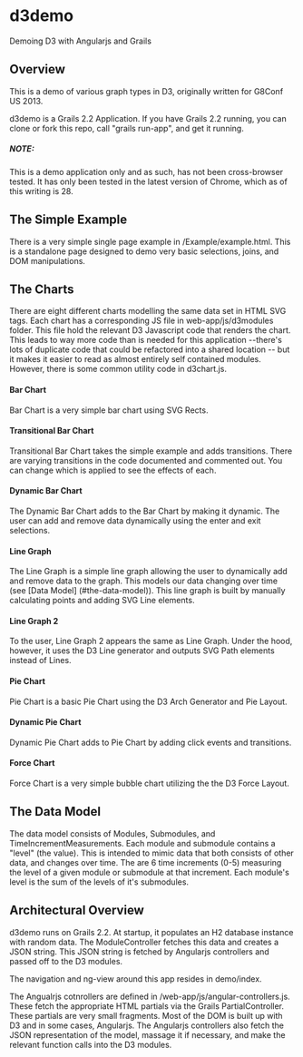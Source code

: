 # d3demo

Demoing D3 with Angularjs and Grails

## Overview

This is a demo of various graph types in D3, originally written for G8Conf US 2013.

d3demo is a Grails 2.2 Application. If you have Grails 2.2 running, you can clone or fork this repo, call "grails run-app", and get it running.

##### NOTE:
This is a demo application only and as such, has not been cross-browser tested. It has only been tested in the latest version of Chrome, which as of this writing is 28.

## The Simple Example

There is a very simple single page example in /Example/example.html. This is a standalone page designed to demo very basic selections, joins, and DOM manipulations.

## The Charts

There are eight different charts modelling the same data set in HTML SVG tags. Each chart has a corresponding JS file in web-app/js/d3modules folder. This file hold the relevant D3 Javascript code that renders the chart. This leads to way more code than is needed for this application --there's lots of duplicate code that could be refactored into a shared location -- but it makes it easier to read as almost entirely self contained modules. However, there is some common utility code in d3chart.js.

#### Bar Chart

Bar Chart is a very simple bar chart using SVG Rects.

#### Transitional Bar Chart

Transitional Bar Chart takes the simple example and adds transitions. There are varying transitions in the code documented and commented out. You can change which is applied to see the effects of each.

#### Dynamic Bar Chart

The Dynamic Bar Chart adds to the Bar Chart by making it dynamic. The user can add and remove data dynamically using the enter and exit selections.

#### Line Graph

The Line Graph is a simple line graph allowing the user to dynamically add and remove data to the graph. This models our data changing over time (see [Data Model] (#the-data-model)). This line graph is built by manually calculating points and adding SVG Line elements.

#### Line Graph 2

To the user, Line Graph 2 appears the same as Line Graph. Under the hood, however, it uses the D3 Line generator and outputs SVG Path elements instead of Lines.

#### Pie Chart

Pie Chart is a basic Pie Chart using the D3 Arch Generator and Pie Layout.

#### Dynamic Pie Chart

Dynamic Pie Chart adds to Pie Chart by adding click events and transitions.

#### Force Chart

Force Chart is a very simple bubble chart utilizing the the D3 Force Layout.

## The Data Model

The data model consists of Modules, Submodules, and TimeIncrementMeasurements. Each module and submodule contains a "level" (the value). This is intended to mimic data that both consists of other data, and changes over time. The are 6 time increments (0-5) measuring the level of a given module or submodule at that increment. Each module's level is the sum of the levels of it's submodules.

## Architectural Overview

d3demo runs on Grails 2.2. At startup, it populates an H2 database instance with random data. The ModuleController fetches this data and creates a JSON string. This JSON string is fetched by Angularjs controllers and passed off to the D3 modules.

The navigation and ng-view around this app resides in demo/index.

The Angualrjs cotnrollers are defined in /web-app/js/angular-controllers.js. These fetch the appropriate HTML partials via the Grails PartialController. These partials are very small fragments. Most of the DOM is built up with D3 and in some cases, Angularjs. The Angularjs controllers also fetch the JSON representation of the model, massage it if necessary, and make the relevant function calls into the D3 modules.





